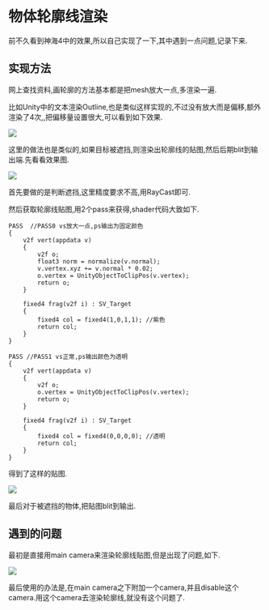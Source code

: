 # 物体轮廓线渲染
前不久看到神海4中的效果,所以自己实现了一下,其中遇到一点问题,记录下来.

[](https://raw.githubusercontent.com/knightlyj/archive/master/img/uncharted4-outline.png)

## 实现方法
网上查找资料,画轮廓的方法基本都是把mesh放大一点,多渲染一遍.

比如Unity中的文本渲染Outline,也是类似这样实现的,不过没有放大而是偏移,额外渲染了4次,,把偏移量设置很大,可以看到如下效果.

![](https://raw.githubusercontent.com/knightlyj/archive/master/img/unity-text-outline.png)

这里的做法也是类似的,如果目标被遮挡,则渲染出轮廓线的贴图,然后后期blit到输出端.先看看效果图.

![](https://raw.githubusercontent.com/knightlyj/archive/master/img/outline-ok.gif)

首先要做的是判断遮挡,这里精度要求不高,用RayCast即可.

然后获取轮廓线贴图,用2个pass来获得,shader代码大致如下.

```
PASS  //PASS0 vs放大一点,ps输出为固定颜色
{
    v2f vert(appdata v)
    {
	    v2f o;
	    float3 norm = normalize(v.normal);
	    v.vertex.xyz += v.normal * 0.02;
	    o.vertex = UnityObjectToClipPos(v.vertex);
	    return o;
    }

    fixed4 frag(v2f i) : SV_Target
    {
	    fixed4 col = fixed4(1,0,1,1); //紫色
	    return col;
    }
}

PASS //PASS1 vs正常,ps输出颜色为透明
{
    v2f vert(appdata v)
	{
		v2f o;
		o.vertex = UnityObjectToClipPos(v.vertex);
		return o;
	}

	fixed4 frag(v2f i) : SV_Target
	{
		fixed4 col = fixed4(0,0,0,0); //透明
		return col;
	}
}
```

得到了这样的贴图.

![](https://raw.githubusercontent.com/knightlyj/archive/master/img/unity-outline.png)

最后对于被遮挡的物体,把贴图blit到输出.

## 遇到的问题
最初是直接用main camera来渲染轮廓线贴图,但是出现了问题,如下.

![](https://raw.githubusercontent.com/knightlyj/archive/master/img/outline-error.gif)

最后使用的办法是,在main camera之下附加一个camera,并且disable这个camera.用这个camera去渲染轮廓线,就没有这个问题了.

